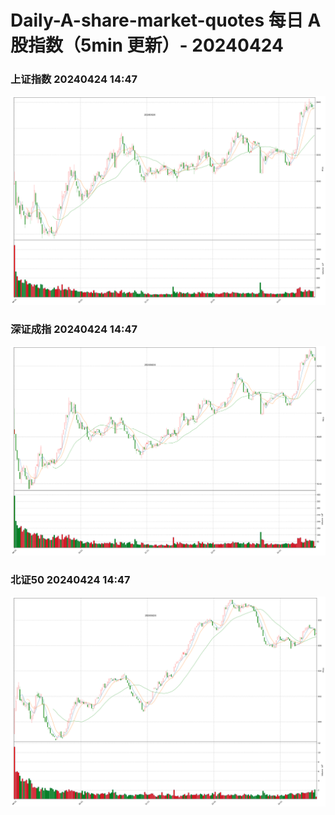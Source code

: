 
# Daily-A-share-market-quotes 每日 A 股指数（5min 更新）- 20240424

### 上证指数 20240424 14:47
![](./fig/2024/4/20240424-sh000001.png)

### 深证成指 20240424 14:47
![](./fig/2024/4/20240424-sz399001.png)

### 北证50 20240424 14:47
![](./fig/2024/4/20240424-bj899050.png)

